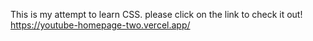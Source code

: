This is my attempt to learn CSS.
please click on the link to check it out!
https://youtube-homepage-two.vercel.app/
